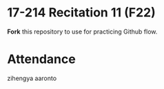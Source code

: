 # 17-214 Recitation 11 (F22)
**Fork** this repository to use for practicing Github flow.

# Attendance
zihengya
aaronto
